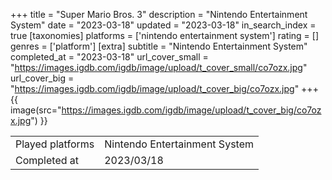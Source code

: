 +++
title = "Super Mario Bros. 3"
description = "Nintendo Entertainment System"
date = "2023-03-18"
updated = "2023-03-18"
in_search_index = true
[taxonomies]
platforms = ['nintendo entertainment system']
rating = []
genres = ['platform']
[extra]
subtitle = "Nintendo Entertainment System"
completed_at = "2023-03-18"
url_cover_small = "https://images.igdb.com/igdb/image/upload/t_cover_small/co7ozx.jpg"
url_cover_big = "https://images.igdb.com/igdb/image/upload/t_cover_big/co7ozx.jpg"
+++
{{ image(src="https://images.igdb.com/igdb/image/upload/t_cover_big/co7ozx.jpg") }}

|              |            |
| ------------ | ---------- |
| Played platforms    | Nintendo Entertainment System |
| Completed at | 2023/03/18 |

